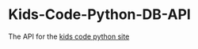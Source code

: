 # Kids-Code-Python-DB-API
The API for the [kids code python site](https://Kids-Code-Python.isaiah08.repl.co)
